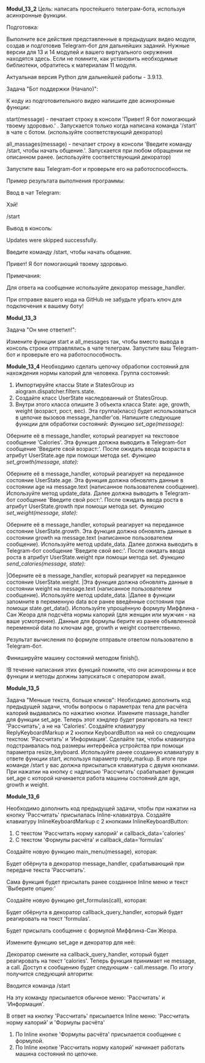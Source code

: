 __Modul_13_2__
Цель: написать простейшего телеграм-бота, используя асинхронные функции.

Подготовка:

Выполните все действия представленные в предыдущих видео модуля, создав и подготовив Telegram-бот для дальнейших заданий.
Нужные версии для 13 и 14 модулей и вашего виртуального окружения находятся здесь. Если не помните, как установить необходимые библиотеки, 
обратитесь к материалам 11 модуля.

Актуальная версия Python для дальнейшей работы - 3.9.13.

Задача "Бот поддержки (Начало)":

К коду из подготовительного видео напишите две асинхронные функции:

start(message) - печатает строку в консоли 'Привет! Я бот помогающий твоему здоровью.' . Запускается только когда написана команда '/start' 
в чате с ботом. (используйте соответствующий декоратор)

all_massages(message) - печатает строку в консоли 'Введите команду /start, чтобы начать общение.'. Запускается при любом обращении не 
описанном ранее. (используйте соответствующий декоратор)

Запустите ваш Telegram-бот и проверьте его на работоспособность.

Пример результата выполнения программы:

Ввод в чат Telegram:

Хэй!

/start

Вывод в консоль:

Updates were skipped successfully.

Введите команду /start, чтобы начать общение.

Привет! Я бот помогающий твоему здоровью.

Примечания:

Для ответа на сообщение используйте декоратор message_handler.

При отправке вашего кода на GitHub не забудьте убрать ключ для подключения к вашему боту!



__Modul_13_3__

Задача "Он мне ответил!":

Измените функции start и all_messages так, чтобы вместо вывода в консоль строки отправлялись в чате телеграм.
Запустите ваш Telegram-бот и проверьте его на работоспособность.


__Module_13_4__
Необходимо сделать цепочку обработки состояний для нахождения нормы калорий для человека.
Группа состояний:
1. Импортируйте классы State и StatesGroup из aiogram.dispatcher.filters.state.
2. Создайте класс UserState наследованный от StatesGroup.
3. Внутри этого класса опишите 3 объекта класса State: age, growth, weight (возраст, рост, вес).
Эта группа(класс) будет использоваться в цепочке вызовов message_handler'ов. Напишите следующие функции для обработки состояний:
*Функцию set_age(message):*

Оберните её в message_handler, который реагирует на текстовое сообщение 'Calories'.
Эта функция должна выводить в Telegram-бот сообщение 'Введите свой возраст:'.
После ожидать ввода возраста в атрибут UserState.age при помощи метода set.
*Функцию set_growth(message, state):*

Оберните её в message_handler, который реагирует на переданное состояние UserState.age.
Эта функция должна обновлять данные в состоянии age на message.text (написанное пользователем сообщение). Используйте метод update_data.
Далее должна выводить в Telegram-бот сообщение 'Введите свой рост:'.
После ожидать ввода роста в атрибут UserState.growth при помощи метода set.
*Функцию set_weight(message, state):*

Оберните её в message_handler, который реагирует на переданное состояние UserState.growth.
Эта функция должна обновлять данные в состоянии growth на message.text (написанное пользователем сообщение). Используйте метод update_data.
Далее должна выводить в Telegram-бот сообщение 'Введите свой вес:'.
После ожидать ввода роста в атрибут UserState.weight при помощи метода set.
*Функцию send_calories(message, state):*

|Оберните её в message_handler, который реагирует на переданное состояние UserState.weight.
|Эта функция должна обновлять данные в состоянии weight на message.text (написанное пользователем сообщение). Используйте метод update_data.
|Далее в функции запомните в переменную data все ранее введённые состояния при помощи state.get_data().
Используйте упрощённую формулу Миффлина - Сан Жеора для подсчёта нормы калорий (для женщин или мужчин - на ваше усмотрение). Данные для 
формулы берите из ранее объявленной переменной data по ключам age, growth и weight соответственно.

Результат вычисления по формуле отправьте ответом пользователю в Telegram-бот.

Финишируйте машину состояний методом finish().

!В течение написания этих функций помните, что они асинхронны и все функции и методы должны запускаться с оператором await.

__Module_13_5__

Задача "Меньше текста, больше кликов":
Необходимо дополнить код предыдущей задачи, чтобы вопросы о параметрах тела для расчёта калорий выдавались по нажатию кнопки.
Измените massage_handler для функции set_age. Теперь этот хэндлер будет реагировать на текст 'Рассчитать', а не на 'Calories'.
Создайте клавиатуру ReplyKeyboardMarkup и 2 кнопки KeyboardButton на ней со следующим текстом: 'Рассчитать' и 'Информация'.
Сделайте так, чтобы клавиатура подстраивалась под размеры интерфейса устройства при помощи параметра resize_keyboard.
Используйте ранее созданную клавиатуру в ответе функции start, используя параметр reply_markup.
В итоге при команде /start у вас должна присылаться клавиатура с двумя кнопками. При нажатии на кнопку с надписью 'Рассчитать'
срабатывает функция set_age с которой начинается работа машины состояний для age, growth и weight.

__Module_13_6__

Необходимо дополнить код предыдущей задачи, чтобы при нажатии на кнопку 'Рассчитать' присылалась Inline-клавиатруа.
Создайте клавиатуру InlineKeyboardMarkup с 2 кнопками InlineKeyboardButton:
1. С текстом 'Рассчитать норму калорий' и callback_data='calories'
2. С текстом 'Формулы расчёта' и callback_data='formulas'
   
Создайте новую функцию main_menu(message), которая:

Будет обёрнута в декоратор message_handler, срабатывающий при передаче текста 'Рассчитать'.

Сама функция будет присылать ранее созданное Inline меню и текст 'Выберите опцию:'

Создайте новую функцию get_formulas(call), которая:

Будет обёрнута в декоратор callback_query_handler, который будет реагировать на текст 'formulas'.

Будет присылать сообщение с формулой Миффлина-Сан Жеора.

Измените функцию set_age и декоратор для неё:

Декоратор смените на callback_query_handler, который будет реагировать на текст 'calories'.
Теперь функция принимает не message, а call. Доступ к сообщению будет следующим - call.message.
По итогу получится следующий алгоритм:

Вводится команда /start

На эту команду присылается обычное меню: 'Рассчитать' и 'Информация'.

В ответ на кнопку 'Рассчитать' присылается Inline меню: 'Рассчитать норму калорий' и 'Формулы расчёта'

1. По Inline кнопке 'Формулы расчёта' присылается сообщение с формулой.
2. По Inline кнопке 'Рассчитать норму калорий' начинает работать машина состояний по цепочке.

